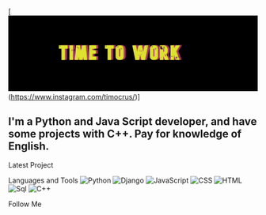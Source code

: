 [![Header](https://github.com/gilspi/gilspi/blob/master/assets/header.png)(https://www.instagram.com/timocrus/)]

## I'm a Python and Java Script developer, and have some projects with C++. Pay for knowledge of English.

Latest Project

Languages and Tools
![Python](https://img.shields.io/badge/-Python-090909?style=social&logo=Python&logoColor=8fce00)
![Django](https://img.shields.io/badge/-Django-090909?style=social&logo=django&logoColor=38761d)
![JavaScript](https://img.shields.io/badge/-JavaScript-090909?style=social&logo=JavaScript&logoColor=E9D54D)
![CSS](https://img.shields.io/badge/-CSS-090909?style=social&logo=CSS&logoColor=c90076)
![HTML](https://img.shields.io/badge/-HTML-090909?style=social&logo=HTML&logoColor=ff8b00)
![Sql](https://img.shields.io/badge/-Sql-090909?style=social&logo=mysql&logoColor=00648B)
![C++](https://img.shields.io/badge/-C++-090909?style=social&logo=C%2b%2b&logoColor=6296CC)

Follow Me